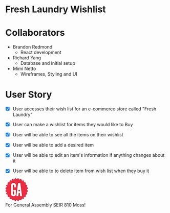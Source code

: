 # Fresh Laundry Wishlist

# Collaborators

* Brandon Redmond
  * React development
* Richard Yang
  * Database and initial setup
* Mimi Netto
  * Wireframes, Styling and UI

# User Story
- [x] User accesses their wish list for an e-commerce store called "Fresh Laundry"
- [x] User can make a wishlist for items they would like to Buy
- [x] User will be able to see all the items on their wishlist
- [x] User will be able to add a desired item
- [x] User will be able to edit an item's information if anything changes about it
- [x] User will be able to to delete item from wish list when they buy it


![ga](/public/img/gaLogo.png) <br>
For General Assembly SEIR 810 Moss!
